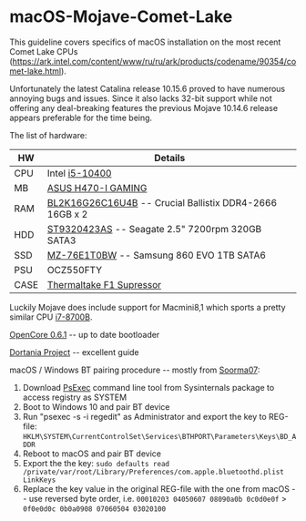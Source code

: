 # macOS-Mojave-Comet-Lake

This guideline covers specifics of macOS installation on the most recent Comet Lake CPUs (https://ark.intel.com/content/www/ru/ru/ark/products/codename/90354/comet-lake.html).

Unfortunately the latest Catalina release 10.15.6 proved to have numerous annoying bugs and issues. Since it also lacks 32-bit support while not offering any deal-breaking features the previous Mojave 10.14.6 release appears preferable for the time being.

The list of hardware:

| HW | Details |
| --- | --- |
| CPU | Intel [i5-10400](https://ark.intel.com/content/www/us/en/ark/products/199271/intel-core-i5-10400-processor-12m-cache-up-to-4-30-ghz.html) |
| MB | [ASUS H470-I GAMING](https://www.asus.com/Motherboards/ROG-STRIX-H470-I-GAMING/) |
| RAM | [BL2K16G26C16U4B](https://www.crucial.com/memory/ddr4/bl2k16g26c16u4b) -- Crucial Ballistix DDR4-2666 16GB x 2 |
| HDD | [ST9320423AS](https://www.seagate.com/staticfiles/support/disc/manuals/notebook/momentus/7200.4%20(Holliday)/100534376a.pdf) -- Seagate 2.5" 7200rpm 320GB SATA3 |
| SSD | [MZ-76E1T0BW](https://www.samsung.com/semiconductor/minisite/ssd/product/consumer/860evo/) -- Samsung 860 EVO 1TB SATA6 |
| PSU | OCZ550FTY |
| CASE | [Thermaltake F1 Supressor](https://www.thermaltake.com/suppressor-f1.html) |

Luckily Mojave does include support for Macmini8,1 which sports a pretty similar CPU [i7-8700B](https://ark.intel.com/content/www/us/en/ark/products/134905/intel-core-i7-8700b-processor-12m-cache-up-to-4-60-ghz.html).

[OpenCore 0.6.1](https://github.com/acidanthera/OpenCorePkg/releases) -- up to date bootloader

[Dortania Project](https://dortania.github.io/OpenCore-Install-Guide/config.plist/comet-lake.html) -- excellent guide

macOS / Windows BT pairing procedure -- mostly from [Soorma07](https://github.com/Soorma07/OS-X-Bluetooth-Pairing-Value-To-Windows-Value):

1.	Download [PsExec](https://docs.microsoft.com/en-us/sysinternals/downloads/psexec) command line tool from Sysinternals package to access registry as SYSTEM
2.	Boot to Windows 10 and pair BT device
3.	Run "psexec -s -i regedit" as Administrator and export the key to REG-file:
	`HKLM\SYSTEM\CurrentControlSet\Services\BTHPORT\Parameters\Keys\BD_ADDR`
4.	Reboot to macOS and pair BT device
5.	Export the the key:
	`sudo defaults read /private/var/root/Library/Preferences/com.apple.bluetoothd.plist LinkKeys`
6.	Replace the key value in the original REG-file with the one from macOS -- use reversed byte order, i.e.
	`00010203 04050607 08090a0b 0c0d0e0f` > `0f0e0d0c 0b0a0908 07060504 03020100`
